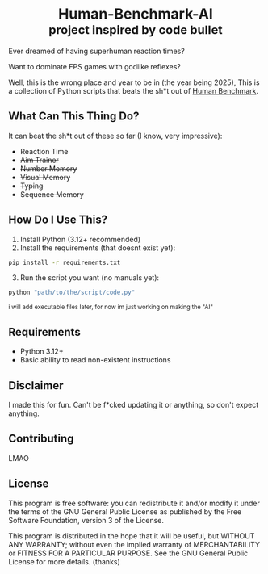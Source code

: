 # <center> Human-Benchmark-AI </center> <center> <small>project inspired by code bullet</small> </center>  


Ever dreamed of having superhuman reaction times?

Want to dominate FPS games with godlike reflexes?

Well, this is the wrong place and year to be in (the year being 2025), This is a collection of Python scripts that beats the sh*t out of [Human Benchmark](https://humanbenchmark.com/).

## What Can This Thing Do?
It can beat the sh*t out of these so far (I know, very impressive):
- Reaction Time
- ~~Aim Trainer~~
- ~~Number Memory~~
- ~~Visual Memory~~
- ~~Typing~~
- ~~Sequence Memory~~

## How Do I Use This?
1. Install Python (3.12+ recommended)
2. Install the requirements (that doesnt exist yet):
```bash
pip install -r requirements.txt
```
3. Run the script you want (no manuals yet):
```bash
python "path/to/the/script/code.py"
```
<sub>
i will add executable files later, for now im just working on making the "AI"
</sub>

## Requirements
- Python 3.12+
- Basic ability to read non-existent instructions

## Disclaimer
I made this for fun. Can't be f*cked updating it or anything, so don't expect anything.

## Contributing
LMAO

## License
This program is free software: you can redistribute it and/or modify it under the terms of the GNU General Public License as published by the Free Software Foundation, version 3 of the License.

This program is distributed in the hope that it will be useful, but WITHOUT ANY WARRANTY; without even the implied warranty of MERCHANTABILITY or FITNESS FOR A PARTICULAR PURPOSE. See the GNU General Public License for more details. (thanks)
